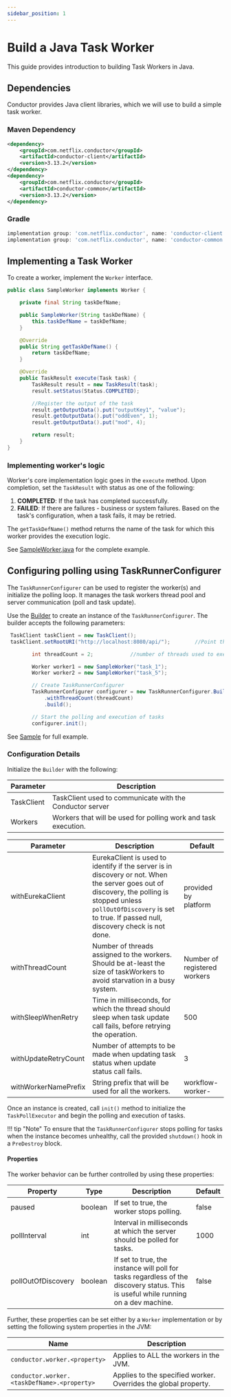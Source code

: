 ```yaml
---
sidebar_position: 1
---
```


# Build a Java Task Worker

This guide provides introduction to building Task Workers in Java.

## Dependencies

Conductor provides Java client libraries, which we will use to build a simple task worker.

### Maven Dependency

```xml
<dependency>
    <groupId>com.netflix.conductor</groupId>
    <artifactId>conductor-client</artifactId>
    <version>3.13.2</version>
</dependency>
<dependency>
    <groupId>com.netflix.conductor</groupId>
    <artifactId>conductor-common</artifactId>
    <version>3.13.2</version>
</dependency>
```

### Gradle

```groovy
implementation group: 'com.netflix.conductor', name: 'conductor-client', version: '3.13.2'
implementation group: 'com.netflix.conductor', name: 'conductor-common', version: '3.13.2'
```

## Implementing a Task Worker

To create a worker, implement the `Worker` interface.

```java
public class SampleWorker implements Worker {

    private final String taskDefName;

    public SampleWorker(String taskDefName) {
        this.taskDefName = taskDefName;
    }

    @Override
    public String getTaskDefName() {
        return taskDefName;
    }

    @Override
    public TaskResult execute(Task task) {
        TaskResult result = new TaskResult(task);
        result.setStatus(Status.COMPLETED);

        //Register the output of the task
        result.getOutputData().put("outputKey1", "value");
        result.getOutputData().put("oddEven", 1);
        result.getOutputData().put("mod", 4);

        return result;
    }
}
```

### Implementing worker's logic

Worker's core implementation logic goes in the `execute` method. Upon completion, set the `TaskResult` with status as one of the following:

1. **COMPLETED**: If the task has completed successfully.
2. **FAILED**: If there are failures - business or system failures. Based on the task's configuration, when a task fails, it may be retried.

The `getTaskDefName()` method returns the name of the task for which this worker provides the execution logic.

See [SampleWorker.java](https://github.com/Netflix/conductor/blob/main/client/src/test/java/com/netflix/conductor/client/sample/SampleWorker.java) for the complete example.

## Configuring polling using TaskRunnerConfigurer

The `TaskRunnerConfigurer` can be used to register the worker(s) and initialize the polling loop.
It manages the task workers thread pool and server communication (poll and task update).

Use the [Builder](https://github.com/Netflix/conductor/blob/main/client/src/main/java/com/netflix/conductor/client/automator/TaskRunnerConfigurer.java#L64) to create an instance of the `TaskRunnerConfigurer`. The builder accepts the following parameters:

```java
 TaskClient taskClient = new TaskClient();
 taskClient.setRootURI("http://localhost:8080/api/");        //Point this to the server API

        int threadCount = 2;            //number of threads used to execute workers.  To avoid starvation, should be same or more than number of workers

        Worker worker1 = new SampleWorker("task_1");
        Worker worker2 = new SampleWorker("task_5");

        // Create TaskRunnerConfigurer
        TaskRunnerConfigurer configurer = new TaskRunnerConfigurer.Builder(taskClient, Arrays.asList(worker1, worker2))
            .withThreadCount(threadCount)
            .build();

        // Start the polling and execution of tasks
        configurer.init();
```

See [Sample](https://github.com/Netflix/conductor/blob/main/client/src/test/java/com/netflix/conductor/client/sample/Main.java) for full example.

### Configuration Details

Initialize the `Builder` with the following:

| Parameter | Description |
| --- | --- |
| TaskClient | TaskClient used to communicate with the Conductor server |
| Workers | Workers that will be used for polling work and task execution. |

| Parameter | Description | Default |
| --- | --- | --- |
| withEurekaClient | EurekaClient is used to identify if the server is in discovery or not. When the server goes out of discovery, the polling is stopped unless `pollOutOfDiscovery` is set to true. If passed null, discovery check is not done. | provided by platform |
| withThreadCount | Number of threads assigned to the workers. Should be at-least the size of taskWorkers to avoid starvation in a busy system. | Number of registered workers |
| withSleepWhenRetry | Time in milliseconds, for which the thread should sleep when task update call fails, before retrying the operation. | 500 |
| withUpdateRetryCount | Number of attempts to be made when updating task status when update status call fails. | 3 |
| withWorkerNamePrefix | String prefix that will be used for all the workers. | workflow-worker- |

Once an instance is created, call `init()` method to initialize the `TaskPollExecutor` and begin the polling and execution of tasks.

!!! tip "Note"
    To ensure that the `TaskRunnerConfigurer` stops polling for tasks when the instance becomes unhealthy, call the provided `shutdown()` hook in a `PreDestroy` block.

#### Properties

The worker behavior can be further controlled by using these properties:

| Property | Type | Description | Default |
| --- | --- | --- | --- |
| paused | boolean | If set to true, the worker stops polling.| false |
| pollInterval | int | Interval in milliseconds at which the server should be polled for tasks. | 1000 |
| pollOutOfDiscovery | boolean | If set to true, the instance will poll for tasks regardless of the discovery status. This is useful while running on a dev machine. | false |

Further, these properties can be set either by a `Worker` implementation or by setting the following system properties in the JVM:

| Name | Description |
| --- | --- |
| `conductor.worker.<property>` | Applies to ALL the workers in the JVM. |
| `conductor.worker.<taskDefName>.<property>` | Applies to the specified worker.  Overrides the global property. |
